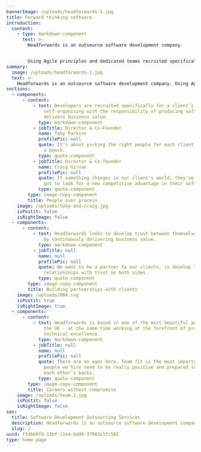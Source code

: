```yaml
---
bannerImage: /uploads/headforwards-1.jpg
title: Forward thinking software
introduction:
  content:
    - type: markdown-component
      text: >-
        Headforwards is an outsource software development company. 


        Using Agile principles and dedicated teams recruited specifically for their clients, Headforwards delivers software that creates real business value.
summary:
  image: /uploads/headforwards-1.jpg
  text: >-
    Headforwards is an outsource software development company. Using Agile principles and dedicated teams, Headforwards delivers software that creates real value.
sections:
  - components:
      - content:
          - text: Developers are recruited specifically for a client’s needs and teams are
              self-organising with the responsibility of producing software that
              delivers business value.
            type: markdown-component
          - jobTitle: Director & Co-Founder
            name: Toby Parkins
            profilePic: null
            quote: It's about picking the right people for each client, rather than running
              a bench.
            type: quote-component
          - jobTitle: Director & Co-founder
            name: Craig Girvan
            profilePic: null
            quote: If something changes in our client's world, they've got to adapt, they've
              got to look for a new competitive advantage in their software.
            type: quote-component
        type: image-copy-component
        title: People over process
    image: /uploads/toby-and-craig.jpg
    isPostit: false
    isRightImage: false
  - components:
      - content:
          - text: Headforwards looks to develop trust between themselves and their client's
              by continuously delivering business value.
            type: markdown-component
          - jobTitle: null
            name: null
            profilePic: null
            quote: We want to be a partner to our clients, to develop long-term
              relationships with trust on both sides.
            type: quote-component
        type: image-copy-component
        title: Building partnerships with clients
    image: /uploads/004.svg
    isPostit: true
    isRightImage: true
  - components:
      - content:
          - text: Headforwards is based in one of the most beautiful and inspiring parts of
              the UK - at the same time working at the forefront of professional
              technical excellence.
            type: markdown-component
          - jobTitle: null
            name: null
            profilePic: null
            quote: There are no egos here. Team fit is the most important thing, so the
              people we hire need to be really positive and prepared to have
              each other’s backs.
            type: quote-component
        type: image-copy-component
        title: Careers without compromise
    image: /uploads/team-2.jpg
    isPostit: false
    isRightImage: false
seo:
  title: Software Development Outsourcing Services
  description: Headforwards is an outsource software development company. Using Agile principles and dedicated teams, Headforwards delivers software that creates real value.
  slug: /
uuid: ffdb60f0-13bf-11ea-bdd8-37983c1fc502
type: home-page
---
```

